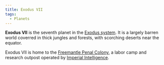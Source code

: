 ```yaml
---
title: Exodus VII
tags:
  - Planets
---
```


**Exodus VII** is the seventh planet in the [Exodus system](/compendium/Exodus). It is a largely barren world coverred in thick jungles and forests, with scorching deserts near the equator.

Exodus VII is home to the [Freemantle Penal Colony](/compendium/Freemantle_Penal_Colony), a labor camp and research outpost operated by [Imperial Intelligence](/compendium/Imperial_Intelligence).

<!-- talk about arcanacite -->
